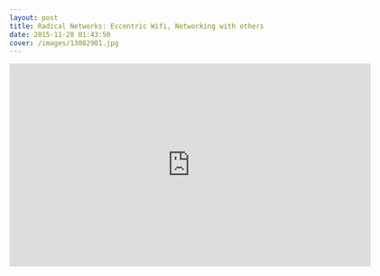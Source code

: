 ```yaml
---
layout: post
title: Radical Networks: Eccentric Wifi, Networking with others
date: 2015-11-20 01:43:50
cover: /images/13082901.jpg
---
```


<iframe src="http://livestream.com/accounts/686369/events/4317418/videos/102809342/player?autoPlay=false&height=360&mute=false&width=640" width="640" height="360" frameborder="0" scrolling="no"></iframe>
